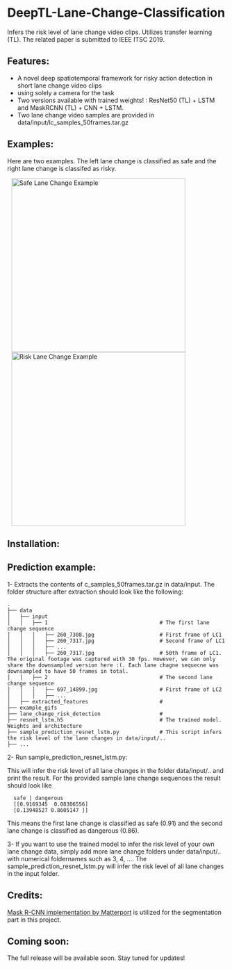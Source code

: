 # DeepTL-Lane-Change-Classification
Infers the risk level of lane change video clips. Utilizes transfer learning (TL). The related paper is submitted to IEEE ITSC 2019. 


## Features: 
* A novel deep spatiotemporal framework for risky action detection in short lane change video clips
* using solely a camera for the task
* Two versions available with trained weights! : ResNet50 (TL) + LSTM and MaskRCNN (TL) + CNN + LSTM.
* Two lane change video samples are provided in data/input/lc_samples_50frames.tar.gz 


## Examples:

Here are two examples. The left lane change is classified as safe and the right lane change is classifed as risky.


<img src="example_gifs/260.gif" title="Safe Lane Change Example" width="400" hspace="10"> <img src="example_gifs/697.gif" title="Risk Lane Change Example" width="400" hspace="10"> 

## Installation:


## Prediction example:

1- Extracts the contents of c_samples_50frames.tar.gz in data/input. The folder structure after extraction should look like the following:

    .
    ├── data
    │   ├── input 
    │   │   ├── 1                                    # The first lane change sequence
    │   │   │   ├── 260_7308.jpg                     # First frame of LC1
    │   │   │   ├── 260_7317.jpg                     # Second frame of LC1
    │   │   │   ├── ...      
    │   │   │   ├── 260_7317.jpg                     # 50th frame of LC1. The original footage was captured with 30 fps. However, we can only share the downsampled version here :(. Each lane chagne sequecne was downsampled to have 50 frames in total.
    │   │   ├── 2                                    # The second lane change sequence
    │   │   │   ├── 697_14899.jpg                    # First frame of LC2
    │   │   │   ├── ...                
    │   ├── extracted_features                       # 
    ├── example_gifs                    
    ├── lane_change_risk_detection                   # 
    ├── resnet_lstm.h5                               # The trained model. Weights and architecture 
    ├── sample_prediction_resnet_lstm.py             # This script infers the risk level of the lane changes in data/input/..
    ├── ...
 
2- Run sample_prediction_resnet_lstm.py:

This will infer the risk level of all lane changes in the folder  data/input/.. and print the result. For the provided sample lane change sequences the result should look like

      
      safe | dangerous 
      [[0.9169345  0.08306556]
      [0.13948527 0.8605147 ]]

This means the first lane change is classified as safe (0.91) and the second lane change is classified as dangerous (0.86).

3- If you want to use the trained model to infer the risk level of your own lane change data, simply add more lane change folders under data/input/.. with numerical foldernames such as 3, 4, .... The sample_prediction_resnet_lstm.py will infer the risk level of all lane changes in the input folder.


## Credits:

[Mask R-CNN implementation by Matterport](https://github.com/matterport/Mask_RCNN) is utilized for the segmentation part in this project.

## Coming soon:

The full release will be available soon. Stay tuned for updates!
